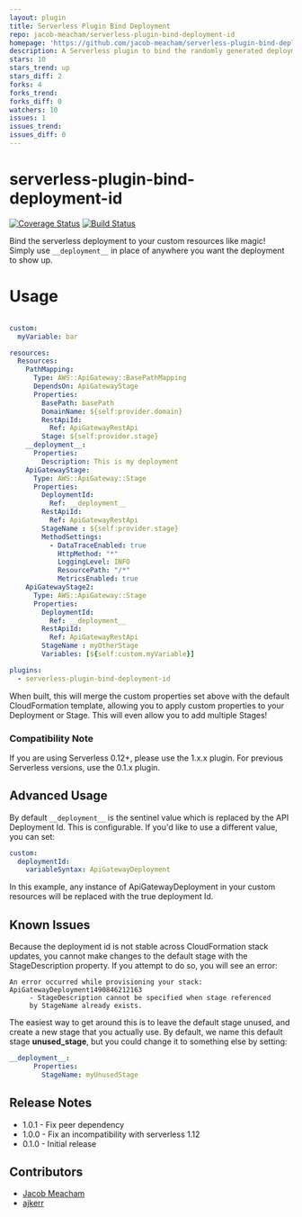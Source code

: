 ```yaml
---
layout: plugin
title: Serverless Plugin Bind Deployment
repo: jacob-meacham/serverless-plugin-bind-deployment-id
homepage: 'https://github.com/jacob-meacham/serverless-plugin-bind-deployment-id'
description: A Serverless plugin to bind the randomly generated deployment resource to your custom resources
stars: 10
stars_trend: up
stars_diff: 2
forks: 4
forks_trend: 
forks_diff: 0
watchers: 10
issues: 1
issues_trend: 
issues_diff: 0
---
```



# serverless-plugin-bind-deployment-id
[![Coverage Status](https://coveralls.io/repos/github/jacob-meacham/serverless-plugin-bind-deployment-id/badge.svg?branch=develop)](https://coveralls.io/github/jacob-meacham/serverless-plugin-bind-deployment-id?branch=develop)
[![Build Status](https://travis-ci.org/jacob-meacham/serverless-plugin-bind-deployment-id.svg?branch=develop)](https://travis-ci.org/jacob-meacham/serverless-plugin-bind-deployment-id)

Bind the serverless deployment to your custom resources like magic! Simply use `__deployment__` in place of anywhere you want the deployment to show up.

# Usage
```yaml

custom:
  myVariable: bar

resources:
  Resources:
    PathMapping:
      Type: AWS::ApiGateway::BasePathMapping
      DependsOn: ApiGatewayStage
      Properties:
        BasePath: basePath
        DomainName: ${self:provider.domain}
        RestApiId:
          Ref: ApiGatewayRestApi
        Stage: ${self:provider.stage}
    __deployment__:
      Properties:
        Description: This is my deployment
    ApiGatewayStage:
      Type: AWS::ApiGateway::Stage
      Properties:
        DeploymentId:
          Ref: __deployment__
        RestApiId:
          Ref: ApiGatewayRestApi
        StageName : ${self:provider.stage}
        MethodSettings:
          - DataTraceEnabled: true
            HttpMethod: "*"
            LoggingLevel: INFO
            ResourcePath: "/*"
            MetricsEnabled: true
    ApiGatewayStage2:
      Type: AWS::ApiGateway::Stage
      Properties:
        DeploymentId:
          Ref: __deployment__
        RestApiId:
          Ref: ApiGatewayRestApi
        StageName : myOtherStage
        Variables: [${self:custom.myVariable}]

plugins:
  - serverless-plugin-bind-deployment-id
```

When built, this will merge the custom properties set above with the default CloudFormation template, allowing you to apply custom properties to your Deployment or Stage. This will even allow you to add multiple Stages!

### Compatibility Note
If you are using Serverless 0.12+, please use the 1.x.x plugin. For previous Serverless versions, use the 0.1.x plugin.

## Advanced Usage
By default `__deployment__` is the sentinel value which is replaced by the API Deployment Id. This is configurable. If you'd like to use a different value, you can set:

```yaml
custom:
  deploymentId:
    variableSyntax: ApiGatewayDeployment
```

In this example, any instance of ApiGatewayDeployment in your custom resources will be replaced with the true deployment Id.

## Known Issues
Because the deployment id is not stable across CloudFormation stack updates, you cannot make changes to the default stage with the StageDescription property. If you attempt to do so, you will see an error:

```
An error occurred while provisioning your stack: ApiGatewayDeployment1490846212163
     - StageDescription cannot be specified when stage referenced
     by StageName already exists.
```

The easiest way to get around this is to leave the default stage unused, and create a new stage that you actually use. By default, we name this default stage __unused_stage__, but you could change it to something else by setting:

```yaml
__deployment__:
      Properties:
        StageName: myUnusedStage
```

## Release Notes
* 1.0.1 - Fix peer dependency
* 1.0.0 - Fix an incompatibility with serverless 1.12
* 0.1.0 - Initial release

## Contributors
* [Jacob Meacham](https://github.com/jacob-meacham)
* [ajkerr](https://github.com/ajkerr)
